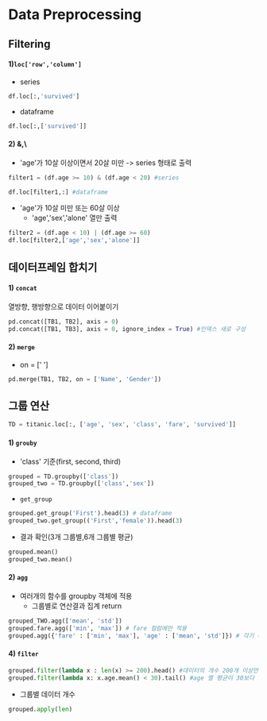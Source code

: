 # Data Preprocessing

## Filtering

#### 1)`loc['row','column']`

- series 

```python
df.loc[:,'survived']
```

- dataframe

```python
df.loc[:,['survived']]
```



#### 2) &,\ 

- 'age'가 10살 이상이면서 20살 미만  -> series 형태로 출력

```python
filter1 = (df.age >= 10) & (df.age < 20) #series
```

```python
df.loc[filter1,:] #dataframe
```

- 'age'가 10살 미만 또는 60살 이상
  - 'age','sex','alone' 열만 출력

```python
filter2 = (df.age < 10) | (df.age >= 60)
df.loc[filter2,['age','sex','alone']]
```



## 데이터프레임 합치기

#### 1) `concat`

열방향, 행방향으로 데이터 이어붙이기

```python
pd.concat([TB1, TB2], axis = 0)
pd.concat([TB1, TB3], axis = 0, ignore_index = True) #인덱스 새로 구성
```



#### 2) `merge`

- on = [' ']

```python
pd.merge(TB1, TB2, on = ['Name', 'Gender'])
```



## 그룹 연산

```python
TD = titanic.loc[:, ['age', 'sex', 'class', 'fare', 'survived']]
```

#### 1) `grouby`

- 'class' 기준(first, second, third)

```python
grouped = TD.groupby(['class'])
grouped_two = TD.groupby(['class','sex'])
```

- `get_group`

```python
grouped.get_group('First').head(3) # dataframe
grouped_two.get_group(('First','female')).head(3)
```

- 결과 확인(3개 그룹별,6개 그룹별 평균)

```python
grouped.mean()
grouped_two.mean()
```



#### 2) `agg`

- 여러개의 함수를 groupby 객체에 적용
  - 그룹별로 연산결과 집계 return

```python
grouped_TWO.agg(['mean', 'std'])
grouped.fare.agg(['min', 'max']) # fare 컬럼에만 적용
grouped.agg({'fare' : ['min', 'max'], 'age' : ['mean', 'std']}) # 각기 다른 함수
```



#### 4) `filter`

```python
grouped.filter(lambda x : len(x) >= 200).head() #데이터의 개수 200개 이상만 필터링
grouped.filter(lambda x: x.age.mean() < 30).tail() #age 열 평균이 30보다 작은 데이터만 필터링
```

- 그룹별 데이터 개수

```python
grouped.apply(len) 
```
